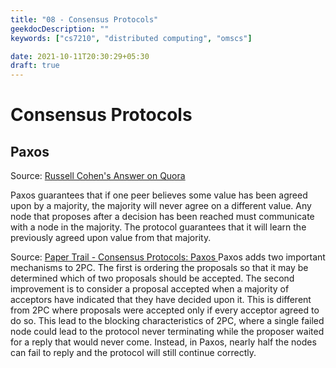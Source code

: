 ```yaml
---
title: "08 - Consensus Protocols"
geekdocDescription: ""
keywords: ["cs7210", "distributed computing", "omscs"]

date: 2021-10-11T20:30:29+05:30
draft: true
---
```


# Consensus Protocols

## Paxos

Source: <a href="https://www.quora.com/In-distributed-systems-what-is-a-simple-explanation-of-the-Paxos-algorithm" target="_blank">Russell Cohen's Answer on Quora</a>

Paxos guarantees that if one peer believes some value has been agreed upon by a majority, the majority will never agree on a different value.
Any node that proposes after a decision has been reached must communicate with a node in the majority. The protocol guarantees that it will learn the previously agreed upon value from that majority.

Source: <a href="https://www.the-paper-trail.org/post/2009-02-03-consensus-protocols-paxos/" target="_blank">Paper Trail - Consensus Protocols: Paxos </a>
Paxos adds two important mechanisms to 2PC. The first is ordering the proposals so that it may be determined which of two proposals should be accepted. The second improvement is to consider a proposal accepted when a majority of acceptors have indicated that they have decided upon it. This is different from 2PC where proposals were accepted only if every acceptor agreed to do so. This lead to the blocking characteristics of 2PC, where a single failed node could lead to the protocol never terminating while the proposer waited for a reply that would never come. Instead, in Paxos, nearly half the nodes can fail to reply and the protocol will still continue correctly.
